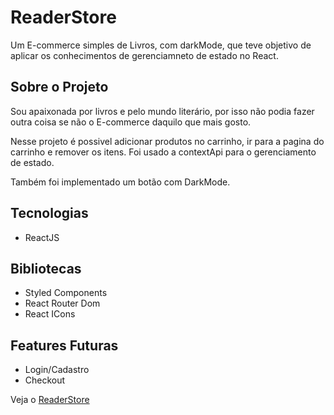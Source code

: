# ReaderStore

Um E-commerce simples de Livros, com darkMode, que teve objetivo de aplicar os conhecimentos de gerenciamneto de estado no React.

## Sobre o Projeto

Sou apaixonada por livros e pelo mundo literário, por isso não podia fazer outra coisa se não o E-commerce daquilo que mais gosto.

Nesse projeto é possivel adicionar produtos no carrinho, ir para a pagina do carrinho e remover os itens. Foi usado a contextApi para o gerenciamento de estado.

Também foi implementado um botão com DarkMode.

## Tecnologias

- ReactJS


## Bibliotecas

- Styled Components
- React Router Dom
- React ICons

## Features Futuras

- Login/Cadastro
- Checkout

Veja o [ReaderStore](https://react-entrega-s3-kenzishop-com-context-api-emillyalmeida.vercel.app/)
